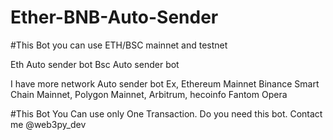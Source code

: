 # Ether-BNB-Auto-Sender



#This Bot you can use ETH/BSC mainnet and testnet

Eth Auto sender bot 
Bsc Auto sender bot


I have more network Auto sender bot
   Ex,
   Ethereum Mainnet
   Binance Smart Chain Mainnet,
   Polygon Mainnet,
   Arbitrum,
   hecoinfo
   Fantom Opera
   
   
   
   
   #This Bot You Can use only One Transaction. Do you need this bot. Contact me @web3py_dev
